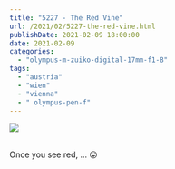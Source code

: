 ```yaml
---
title: "5227 - The Red Vine"
url: /2021/02/5227-the-red-vine.html
publishDate: 2021-02-09 18:00:00
date: 2021-02-09
categories: 
  - "olympus-m-zuiko-digital-17mm-f1-8"
tags: 
  - "austria"
  - "wien"
  - "vienna"
  - " olympus-pen-f"
---
```

<div class="container">
<div class="center"><a target="_blank" href="https://d25zfm9zpd7gm5.cloudfront.net/1200x1200/2018/20180918_170959_lr.jpg"><img class="webfeedsFeaturedVisual" src="https://d25zfm9zpd7gm5.cloudfront.net/0600x0600/2018/20180918_170959_lr.jpg" /></a></div>
</div>
<br />

Once you see red, ... :stuck_out_tongue: